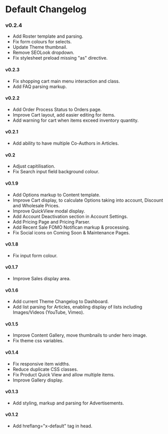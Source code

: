 # Default Changelog

### v0.2.4
- Add Roster template and parsing.
- Fix form colours for selects.
- Update Theme thumbnail.
- Remove SEOLook dropdown.
- Fix stylesheet preload missing "as" directive.

#### v0.2.3
- Fix shopping cart main menu interaction and class.
- Add FAQ parsing markup.

#### v0.2.2
- Add Order Process Status to Orders page.
- Improve Cart layout, add easier editing for items.
- Add warning for cart when items exceed inventory quantity.

#### v0.2.1
- Add ability to have multiple Co-Authors in Articles.

#### v0.2
- Adjust <settings itemCount="[num]|all" contentType="all|[content types]"> capitilisation.
- Fix Search input field background colour.

#### v0.1.9
- Add Options markup to Content template.
- Improve Cart display, to calculate Options taking into account, Discount and Wholesale Prices.
- Improve QuickView modal display.
- Add Account Deactivation section in Account Settings.
- Add Pricing Page and Pricing Parser.
- Add Recent Sale FOMO Notifican markup & processing.
- Fix Social icons on Coming Soon & Maintenance Pages.

#### v0.1.8
- Fix input form colour.

#### v0.1.7
- Improve Sales display area.

#### v0.1.6
- Add current Theme Changelog to Dashboard.
- Add list parsing for Articles, enabling display of lists including Images/Videos (YouTube, Vimeo).

#### v0.1.5
- Improve Content Gallery, move thumbnails to under hero image.
- Fix theme css variables.

#### v0.1.4
- Fix responsive item widths.
- Reduce duplicate CSS classes.
- Fix Product Quick View and allow multiple items.
- Improve Gallery display.

#### v0.1.3
- Add styling, markup and parsing for Advertisements.

#### v0.1.2
- Add hreflang="x-default" tag in head.
